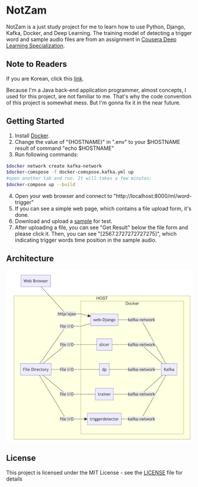 # NotZam
NotZam is a just study project for me to learn how to use Python, Django, Kafka, Docker, and Deep Learning. The training model of detecting a trigger word and sample audio files are from an assignment in [Cousera Deep Learning Specialization](https://www.coursera.org/specializations/deep-learning).


## Note to Readers
If you are Korean, click this [link](README_kor.md).

Because I'm a Java back-end application programmer, almost concepts, I used for this project, are not familiar to me. That's why the code convention of this project is somewhat mess. But I'm gonna fix it in the near future.


## Getting Started
1. Install [Docker](https://www.docker.com/products/docker-desktop).
2. Change the value of "{HOSTNAME}" in ".env" to your \$HOSTNAME result of command "echo $HOSTNAME"
3. Run following commands:
```bash
$docker network create kafka-network
$docker-comspose -f docker-comspose.kafka.yml up
#open another tab and run. It will takes a few minutes:
$docker-compose up --build
```
4. Open your web browser and connect to "http://localhost:8000/ml/word-trigger"
5. If you can see a simple web page, which contains a file upload form, it's done.
6. Download and upload a [sample](web/uploads/sample.wav) for test.
7. After uploading a file, you can see "Get Result" below the file form and please click it. Then, you can see "[2567.2727272727275]", which indicating trigger words time position in the sample audio.

## Architecture
![architecture](images/architecture.jpg)

## License
This project is licensed under the MIT License - see the [LICENSE](LICENSE) file for details
